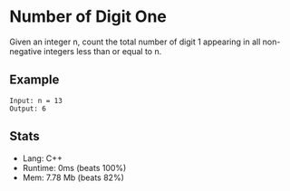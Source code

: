 # Number of Digit One

Given an integer n, count the total number of digit 1 appearing in all non-negative integers less than or equal to n.

## Example

```
Input: n = 13
Output: 6
```

## Stats

- Lang: C++
- Runtime: 0ms (beats 100%)
- Mem: 7.78 Mb (beats 82%)

